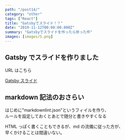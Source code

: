 ```yaml
---
path: "/post14/"
category: "other"
tags: ["React"]
title: "Gatsbyでスライド！？"
date: "2019-11-12T00:00:00.000Z"
summary: "Gatsbyでスライドを作ったら捗った件"
images: [images/5.png]
---
```


## Gatsby でスライドを作りました

URL はこちら

[Gatsby スライド](https://github.com/DavidAnson/vscode-markdownlint#configure)

## markdown 記法のおさらい

はじめに"markdownlint.json"というフィイルを作り、  
ルールを設定しておくとあとで随分と書きやすくなる

HTML っぽく書くこともできるが、md の流儀に従った方が、  
早くかけることは間違いない。
